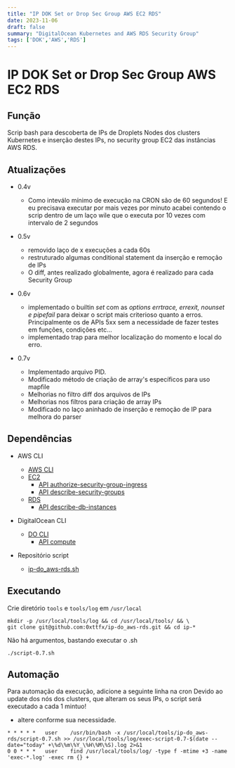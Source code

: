 ```yaml
---
title: "IP DOK Set or Drop Sec Group AWS EC2 RDS"
date: 2023-11-06
draft: false
summary: "DigitalOcean Kubernetes and AWS RDS Security Group"
tags: ['DOK','AWS','RDS']
---
```


# IP DOK Set or Drop Sec Group AWS EC2 RDS

## Função
 Scrip bash para descoberta de IPs de Droplets Nodes dos clusters Kubernetes e inserção destes IPs, no security group EC2 das instâncias AWS RDS.

## Atualizações
 
- 0.4v
  - Como inteválo mínimo de execução na CRON são de 60 segundos! E eu precisava executar por mais vezes por minuto acabei contendo o scrip dentro de um laço wile que o executa por 10 vezes com intervalo de 2 segundos
- 0.5v
  - removido laço de x execuções a cada 60s
  - restruturado algumas conditional statement da inserção e remoção de IPs
  - O diff, antes realizado globalmente, agora é realizado para cada Security Group

- 0.6v
  - implementado o builtin *set* com as *options* *errtrace, errexit, nounset e pipefail* para deixar o script mais criterioso quanto a erros. Principalmente os de APIs 5xx sem a necessidade de fazer testes em funções, condições etc...
  - implementado trap para melhor localização do momento e local do erro.

- 0.7v
  - Implementado arquivo PID.
  - Modificado método de criação de array's específicos para uso mapfile
  - Melhorias no filtro diff dos arquivos de IPs
  - Melhorias nos filtros para criação de array IPs
  - Modificado no laço aninhado de inserção e remoção de IP para melhora do parser  


## Dependências

- AWS CLI
  - [AWS CLI](https://docs.aws.amazon.com/cli/latest/userguide/getting-started-install.html)
  - [EC2](https://docs.aws.amazon.com/cli/latest/reference/ec2/)
    - [API authorize-security-group-ingress](https://docs.aws.amazon.com/cli/latest/reference/ec2/authorize-security-group-ingress.html)
    - [API describe-security-groups](https://docs.aws.amazon.com/cli/latest/reference/ec2/describe-security-groups.html)
  - [RDS](https://docs.aws.amazon.com/cli/latest/reference/rds/)
    - [API describe-db-instances](https://docs.aws.amazon.com/cli/latest/reference/rds/describe-db-instances.html)
- DigitalOcean CLI
  - [DO CLI](https://docs.digitalocean.com/reference/doctl/how-to/install/)
    - [API compute](https://docs.digitalocean.com/reference/doctl/reference/compute/)

- Repositório script
  - [ip-do_aws-rds.sh](https://github.com/0xttfx/ip-do_aws-rds)

## Executando

 Crie diretório `tools` e `tools/log` em  `/usr/local` 
```
mkdir -p /usr/local/tools/log && cd /usr/local/tools/ && \
git clone git@github.com:0xttfx/ip-do_aws-rds.git && cd ip-*
```

 Não há argumentos, bastando executar o .sh
```
./script-0.7.sh
```

## Automação 

 Para automação da execução, adicione a seguinte linha na cron
 Devido ao update dos nós dos clusters, que alteram os seus IPs, o script será executado a cada 1 mintuo!
 - altere conforme sua necessidade.

```
* * * * * 	user	/usr/bin/bash -x /usr/local/tools/ip-do_aws-rds/script-0.7.sh >> /usr/local/tools/log/exec-script-0.7-$(date --date="today" +\%d\%m\%Y_\%H\%M\%S).log 2>&1
0 0 * * *   user	find /usr/local/tools/log/ -type f -mtime +3 -name 'exec-*.log' -exec rm {} +
```
